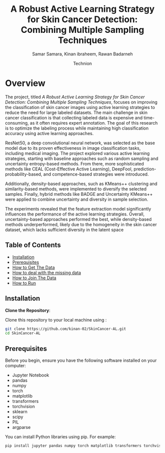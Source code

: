 <h1 align="center">A Robust Active Learning Strategy for Skin Cancer Detection: Combining Multiple Sampling Techniques</h1>
<p align="center">
  Samar Samara, Kinan ibraheem, Rawan Badarneh
  <p align="center">
    Technion
  </p>
</p>

# Overview

The project, titled *A Robust Active Learning Strategy for Skin Cancer Detection: Combining Multiple Sampling Techniques*, focuses on improving the classification of skin cancer images using active learning strategies to reduce the need for large labeled datasets. The main challenge in skin cancer classification is that collecting labeled data is expensive and time-consuming, as it often requires expert annotation. The goal of this research is to optimize the labeling process while maintaining high classification accuracy using active learning approaches.

ResNet50, a deep convolutional neural network, was selected as the base model due to its proven effectiveness in image classification tasks, including medical imaging. The project explored various active learning strategies, starting with baseline approaches such as random sampling and uncertainty entropy-based methods. From there, more sophisticated methods like CEAL (Cost-Effective Active Learning), DeepFool, prediction-probability-based, and competence-based strategies were introduced.

Additionally, density-based approaches, such as KMeans++ clustering and similarity-based methods, were implemented to diversify the selected samples. Finally, hybrid methods like BADGE and Uncertainty KMeans++ were applied to combine uncertainty and diversity in sample selection.

The experiments revealed that the feature extraction model significantly influences the performance of the active learning strategies. Overall, uncertainty-based approaches performed the best, while density-based methods underperformed, likely due to the homogeneity in the skin cancer dataset, which lacks sufficient diversity in the latent space

## Table of Contents

- [Installation](#installation)
- [Prerequisites](#Prerequisites)
- [How to Get The Data](#How-to-Get-The-Data)
- [How to deal with the missing data](#How-to-Deal-With-The-Missing-Data)
- [How to Join The Data](#How-to-Join-The-Data)
- [How to Run](#how-to-run)

## Installation
**Clone the Repository**:

   Clone this repository to your local machine using :

   ```sh
   git clone https://github.com/kinan-02/SkinCancer-AL.git
   cd SkinCancer-AL
   ```
## Prerequisites
Before you begin, ensure you have the following software installed on your computer:

- Jupyter Notebook
- pandas
- numpy
- torch
- matplotlib
- transformers
- torchvision
- sklearn
- scipy
- PIL
- argparse

You can install Python libraries using pip. For example:

```bash
pip install jupyter pandas numpy torch matplotlib transformers torchvision sklearn scipy PIL argparse
 ```
   
